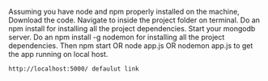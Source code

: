 Assuming you have node and npm properly installed on the machine,
	Download the code.
	Navigate to inside the project folder on terminal.
	Do an npm install for installing all the project dependencies.
	Start your mongodb server.
	Do an npm install -g nodemon for installing all the project dependencies.
	Then npm start OR node app.js OR nodemon app.js to get the app running on local host.

	http://localhost:5000/ defaulut link
